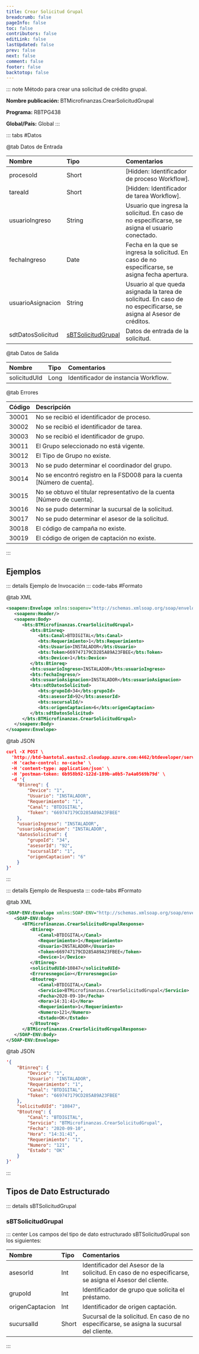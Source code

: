 ```yaml
---
title: Crear Solicitud Grupal
breadcrumb: false
pageInfo: false
toc: false
contributors: false
editLink: false
lastUpdated: false
prev: false
next: false
comment: false
footer: false
backtotop: false
---
```


<!-- ABRE DATOS DEL MÉTODO -->
::: note Método para crear una solicitud de crédito grupal.

**Nombre publicación:** BTMicrofinanzas.CrearSolicitudGrupal

**Programa:** RBTPG438

**Global/País:** Global
:::
<!-- CIERRA DATOS DEL MÉTODO -->

<!-- ABRE TABLA DE DATOS -->
::: tabs #Datos 

@tab Datos de Entrada

Nombre | Tipo | Comentarios
:--------- | :--------- | :---------
procesoId | Short | [Hidden: Identificador de proceso Workflow].
tareaId | Short | [Hidden: Identificador de tarea Workflow].
usuarioIngreso | String | Usuario que ingresa la solicitud. En caso de no especificarse, se asigna el usuario conectado.
fechaIngreso | Date | Fecha en la que se ingresa la solicitud. En caso de no especificarse, se asigna fecha apertura.
usuarioAsignacion | String | Usuario al que queda asignada la tarea de solicitud. En caso de no especificarse, se asigna al Asesor de créditos.
sdtDatosSolicitud | [sBTSolicitudGrupal](#sbtsolicitudgrupal) | Datos de entrada de la solicitud.

@tab Datos de Salida

Nombre | Tipo | Comentarios
:--------- | :----------- | :-----------
solicitudUId | Long | Identificador de instancia Workflow.

@tab Errores

Código | Descripción
:--------- | :-----------
30001 | No se recibió el identificador de proceso.
30002 | No se recibió el identificador de tarea.
30003 | No se recibió el identificador de grupo.
30011 | El Grupo seleccionado no está vigente.
30012 | El Tipo de Grupo no existe.
30013 | No se pudo determinar el coordinador del grupo.
30014 | No se encontró registro en la FSD008 para la cuenta [Número de cuenta].
30015 | No se obtuvo el titular representativo de la cuenta [Número de cuenta].
30016 | No se pudo determinar la sucursal de la solicitud.
30017 | No se pudo determinar el asesor de la solicitud.
30018 | El código de campaña no existe.
30019 | El código de origen de captación no existe.
::: 
<!-- CIERRA TABLA DE DATOS -->

## **Ejemplos**

<!-- ABRE EJEMPLO DE INVOCACIÓN -->
::: details Ejemplo de Invocación 
::: code-tabs #Formato

@tab XML
```xml
<soapenv:Envelope xmlns:soapenv="http://schemas.xmlsoap.org/soap/envelope/" xmlns:bts="http://uy.com.dlya.bantotal/BTSOA/">
   <soapenv:Header/>
   <soapenv:Body>
      <bts:BTMicrofinanzas.CrearSolicitudGrupal>
         <bts:Btinreq>
            <bts:Canal>BTDIGITAL</bts:Canal>
            <bts:Requerimiento>1</bts:Requerimiento>
            <bts:Usuario>INSTALADOR</bts:Usuario>
            <bts:Token>669747179CD285A89A23FBEE</bts:Token>
            <bts:Device>1</bts:Device>
         </bts:Btinreq>
         <bts:usuarioIngreso>INSTALADOR</bts:usuarioIngreso>
         <bts:fechaIngreso/>
         <bts:usuarioAsignacion>INSTALADOR</bts:usuarioAsignacion>
         <bts:sdtDatosSolicitud>
            <bts:grupoId>34</bts:grupoId>
            <bts:asesorId>92</bts:asesorId>
            <bts:sucursalId/>
            <bts:origenCaptacion>6</bts:origenCaptacion>
         </bts:sdtDatosSolicitud>
      </bts:BTMicrofinanzas.CrearSolicitudGrupal>
   </soapenv:Body>
</soapenv:Envelope>
```

@tab JSON
```json
curl -X POST \
  'http://btd-bantotal.eastus2.cloudapp.azure.com:4462/btdeveloper/servlet/com.dlya.bantotal.odwsbt_BTMicrofinanzas_v1?CrearSolicitudGrupal \
  -H 'cache-control: no-cache' \
  -H 'content-type: application/json' \
  -H 'postman-token: 6b958b92-122d-189b-a0b5-7a4a0569b79d' \
  -d '{
	"Btinreq": {
		"Device": "1",
		"Usuario": "INSTALADOR",
		"Requerimiento": "1",
		"Canal": "BTDIGITAL",
		"Token": "669747179CD285A89A23FBEE"
	},
    "usuarioIngreso": "INSTALADOR",
    "usuarioAsignacion": "INSTALADOR",
    "datosSolicitud": {
        "grupoId": "34",
        "asesorId": "92",
        "sucursalId": "1",
        "origenCaptacion": "6"
    }
}'
```
:::
<!-- CIERRA EJEMPLO DE INVOCACIÓN -->

<!-- ABRE EJEMPLO DE RESPUESTA -->
::: details Ejemplo de Respuesta 
::: code-tabs #Formato

@tab XML
```xml
<SOAP-ENV:Envelope xmlns:SOAP-ENV="http://schemas.xmlsoap.org/soap/envelope/" xmlns:xsd="http://www.w3.org/2001/XMLSchema" xmlns:SOAP-ENC="http://schemas.xmlsoap.org/soap/encoding/" xmlns:xsi="http://www.w3.org/2001/XMLSchema-instance">
   <SOAP-ENV:Body>
      <BTMicrofinanzas.CrearSolicitudGrupalResponse>
         <Btinreq>
            <Canal>BTDIGITAL</Canal>
            <Requerimiento>1</Requerimiento>
            <Usuario>INSTALADOR</Usuario>
            <Token>669747179CD285A89A23FBEE</Token>
            <Device>1</Device>
         </Btinreq>
         <solicitudUId>10847</solicitudUId>
         <Erroresnegocio></Erroresnegocio>
         <Btoutreq>
            <Canal>BTDIGITAL</Canal>
            <Servicio>BTMicrofinanzas.CrearSolicitudGrupal</Servicio>
            <Fecha>2020-09-10</Fecha>
            <Hora>14:31:41</Hora>
            <Requerimiento>1</Requerimiento>
            <Numero>121</Numero>
            <Estado>OK</Estado>
         </Btoutreq>
      </BTMicrofinanzas.CrearSolicitudGrupalResponse>
   </SOAP-ENV:Body>
</SOAP-ENV:Envelope>
```

@tab JSON
```json
'{
	"Btinreq": {
		"Device": "1",
		"Usuario": "INSTALADOR",
		"Requerimiento": "1",
		"Canal": "BTDIGITAL",
		"Token": "669747179CD285A89A23FBEE"
	},
    "solicitudUId": "10847",
    "Btoutreq": {
        "Canal": "BTDIGITAL",
        "Servicio": "BTMicrofinanzas.CrearSolicitudGrupal",
        "Fecha": "2020-09-10",
        "Hora": "14:31:41",
        "Requerimiento": "1",
        "Numero": "121",
        "Estado": "OK"
    }
}'
```
::: 
<!-- CIERRA EJEMPLO DE RESPUESTA -->

## **Tipos de Dato Estructurado**

<!-- ABRE SDT -->
::: details sBTSolicitudGrupal  

### sBTSolicitudGrupal

::: center 
Los campos del tipo de dato estructurado sBTSolicitudGrupal son los siguientes: 

Nombre | Tipo | Comentarios 
:--------- | :----------- | :----------- 
asesorId | Int | Identificador del Asesor de la solicitud. En caso de no especificarse, se asigna el Asesor del cliente. 
grupoId | Int | Identificador de grupo que solicita el préstamo. 
origenCaptacion | Int | Identificador de origen captación. 
sucursalId | Short | Sucursal de la solicitud. En caso de no especificarse, se asigna la sucursal del cliente. 
:::
<!-- CIERRA SDT -->